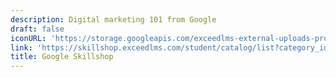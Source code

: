 ```yaml
---
description: Digital marketing 101 from Google
draft: false
iconURL: 'https://storage.googleapis.com/exceedlms-external-uploads-production/uploads/organizations/branding_logos/9/full/logo-google-fullcolor-3x-464x153px.png?1560524541'
link: 'https://skillshop.exceedlms.com/student/catalog/list?category_ids=86-google-marketing-platform%3Fuse_local%3Dtrue&utm_source=website_17th_sep&utm_medium=explore_menu&utm_campaign=gmp_1st_tier'
title: Google Skillshop
---
```

